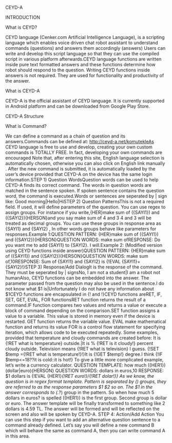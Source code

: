 CEYD-A 

INTRODUCTION

What is CEYD?

CEYD language (Cenker.com Artificial Intelligence Language), is a scripting language which enables voice driven chat robot assistant to understand commands (questions) and answers them accordingly (answers) Users can write and develop this script language so that they can use the compiled script in various platform afterwards.CEYD language functions are written inside pure text formatted answers and these functions determine how robot should respond to the question. Writing CEYD functions inside answers is not required. They are used for functionality and productivity of the answer.

What is CEYD-A

CEYD-A is the official assistant of CEYD language. It is currently supported in Android platform and can be downloaded from Google Play Store.


CEYD-A Structure

What is Command?

We can define a command as a chain of question and its answers.Commands can be defined at: http://ceyd-a.net/komutekleAs CEYD language is free to use and develop, creating your own custom commands is TOTALLY FREE. In fact, developing your own commands are encouraged Note that, after entering this site, English language selection is automatically chosen, otherwise you can also click on English link manually . After the new command is submitted, it is automatically loaded by the user’s device provided that CEYD-A on the device has the same login information.STEP 1) Question WordsQuestion words can be used to help CEYD-A finds its correct command. The words in question words are matched in the sentence spoken. If spoken sentence contains the question word, the command is executed.Words or sentences are seperated by | sign like: Good morning|Hello|HiSTEP 2) Question PatternsThis is not a required field. If used, it will define parameters of the question. You can use regex to assign groups. For instance if you write,{HER}make sum of ({SAYI1}) and ({SAYI2}){HERSON}and you say make sum of 4 and 3 4 and 3 will be treated as decimal groups. You can use these groups in response area as {SAYI1} and {SAYI2} , In other words groups behave like parameters for responses.Example 1:QUESTION PATTERN: {HER}make sum of ({SAYI1}) and ({SAYI2}){HERSON}QUESTION WORDS: make sum ofRESPONSE: Do you want me to add {SAYI1} to {SAYI2}. I will.Example 2: (Modified version using CEYD functions inside answer)QUESTION PATTERN: {HER}make sum of ({SAYI1}) and ({SAYI2}){HERSON}QUESTION WORDS: make sum of,10RESPONSE: Sum of {SAYI1} and {SAYI2} is {!EVAL {SAYI1}+{SAYI2}!}STEP 3) Response/Add DialogIt is the response of the command. They must be seperated by | signsNo, I am not a student|I am a robot not humanAlso, CEYD functions can be embedded into the answer. The parameter passed from the question may also be used in the sentence.I do not know what $1 is|Unfortunately I do not have any information about $1CEYD functions are encapsulated in {! and !}CEYD functions areRET, IF, SET, GET, EVAL, FOR functionsRET function returns the result of a command.IF function compares two values and returns a value or execute a block of command depending on the comparison.SET function assigns a value to a variable. This value is stored in memory even if the device is restarted. GET function returns the variable value. EVAL make mathematical function and returns its value FOR is a control flow statement for specifying iteration, which allows code to be executed repeatedly. Some examples, provided that temperature and cloudy commands are created before: It is {!RET what is temperature} outside.|It is % {!RET is it cloudy!} percent cloudy outside. Television means {!RET what is television} I guess. {!SET $temp ={!RET what is temperature!}!}It is {!GET $temp!} degree.I think {!IF $temp<=18??it is cold::it is hot!} To give a little more complicated example, let’s write a currency calculator. QUESTION TEMPLATE: how much ({HER1}) (dollar|euro){HERSON} QUESTION WORDS: dollars in euros,10 RESPONSE: $1 dollars is {!EVAL {HER1}*{!RET euro!}/{!RET dolar!}} As we know, the question is in regex format template. Pattern is separated by () groups, they are referred to as the response parameters $1 $2 so on. The $1 in the answer corresponds to (.*?) group in the pattern. So when how much 5 dollars in euros? is spelled ({HER1}) is the first group. Second group is dollar or euro. The answer template will be finally transformed to something like 2 dollars is 4.59 TL. The answer will be formed and will be reflected on the screen and also will be spoken by CEYD-A. STEP 4: Action/Add Action You can use this step if you want to add an alternative question sentence to a command already defined. Let’s say you will define a new command B which will behave the same as command A, then you can write command A in this area.
